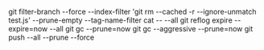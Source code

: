git filter-branch --force --index-filter 'git rm --cached -r --ignore-unmatch test.js' --prune-empty --tag-name-filter cat -- --all
git reflog expire --expire=now --all
git gc --prune=now
git gc --aggressive --prune=now
git push --all --prune --force